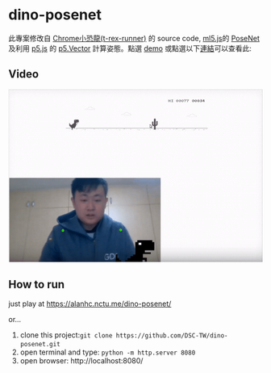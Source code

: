 dino-posenet
=====
此專案修改自 [Chrome小恐龍(t-rex-runner)](https://github.com/wayou/t-rex-runner) 的 source code, [ml5.js](https://ml5js.org/)的 [PoseNet](https://learn.ml5js.org/docs/#/reference/posenet) 及利用 [p5.js](https://p5js.org/) 的 [p5.Vector](https://p5js.org/reference/#/p5.Vector) 計算姿態。點選 [demo](https://alanhc.nctu.me/dino-posenet/) 或點選以下[連結](https://youtu.be/rE01xxdUTdY)可以查看此:
## Video
[![dino-posenet](img/Screen.gif)](https://youtu.be/rE01xxdUTdY)

## How to run
just play at  https://alanhc.nctu.me/dino-posenet/

or...

1. clone this project:`git clone https://github.com/DSC-TW/dino-posenet.git`
2. open terminal and type: `python -m http.server 8080`
3. open browser: http://localhost:8080/


